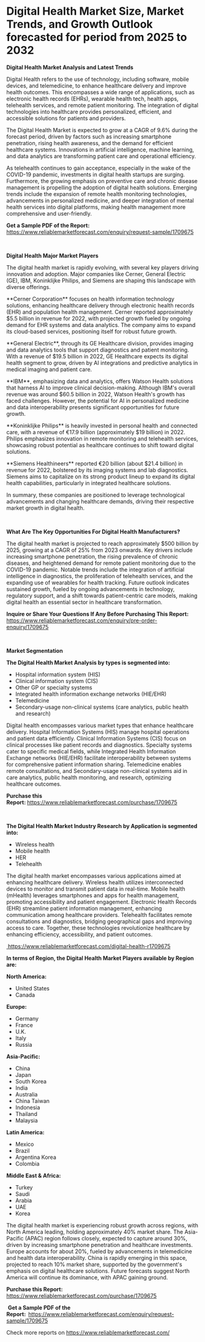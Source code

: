 <p><h1>Digital Health Market Size, Market Trends, and Growth Outlook forecasted for period from 2025 to 2032</h1></p><p><strong>Digital Health Market Analysis and Latest Trends</strong></p>
<p><p>Digital Health refers to the use of technology, including software, mobile devices, and telemedicine, to enhance healthcare delivery and improve health outcomes. This encompasses a wide range of applications, such as electronic health records (EHRs), wearable health tech, health apps, telehealth services, and remote patient monitoring. The integration of digital technologies into healthcare provides personalized, efficient, and accessible solutions for patients and providers.</p><p>The Digital Health Market is expected to grow at a CAGR of 9.6% during the forecast period, driven by factors such as increasing smartphone penetration, rising health awareness, and the demand for efficient healthcare systems. Innovations in artificial intelligence, machine learning, and data analytics are transforming patient care and operational efficiency.</p><p>As telehealth continues to gain acceptance, especially in the wake of the COVID-19 pandemic, investments in digital health startups are surging. Furthermore, the growing emphasis on preventive care and chronic disease management is propelling the adoption of digital health solutions. Emerging trends include the expansion of remote health monitoring technologies, advancements in personalized medicine, and deeper integration of mental health services into digital platforms, making health management more comprehensive and user-friendly.</p></p>
<p><strong>Get a Sample PDF of the Report:&nbsp;</strong> <a href="https://www.reliablemarketforecast.com/enquiry/request-sample/1709675?utm_campaign=2478&utm_medium=2&utm_source=Github&utm_content=ia&utm_term=27032025&utm_id=digital-health">https://www.reliablemarketforecast.com/enquiry/request-sample/1709675</a></p>
<p>&nbsp;</p>
<p><strong>Digital Health Major Market Players</strong></p>
<p><p>The digital health market is rapidly evolving, with several key players driving innovation and adoption. Major companies like Cerner, General Electric (GE), IBM, Koninklijke Philips, and Siemens are shaping this landscape with diverse offerings.</p><p>**Cerner Corporation** focuses on health information technology solutions, enhancing healthcare delivery through electronic health records (EHR) and population health management. Cerner reported approximately $5.5 billion in revenue for 2022, with projected growth fueled by ongoing demand for EHR systems and data analytics. The company aims to expand its cloud-based services, positioning itself for robust future growth.</p><p>**General Electric**, through its GE Healthcare division, provides imaging and data analytics tools that support diagnostics and patient monitoring. With a revenue of $19.5 billion in 2022, GE Healthcare expects its digital health segment to grow, driven by AI integrations and predictive analytics in medical imaging and patient care.</p><p>**IBM**, emphasizing data and analytics, offers Watson Health solutions that harness AI to improve clinical decision-making. Although IBM's overall revenue was around $60.5 billion in 2022, Watson Health's growth has faced challenges. However, the potential for AI in personalized medicine and data interoperability presents significant opportunities for future growth.</p><p>**Koninklijke Philips** is heavily invested in personal health and connected care, with a revenue of €17.9 billion (approximately $19 billion) in 2022. Philips emphasizes innovation in remote monitoring and telehealth services, showcasing robust potential as healthcare continues to shift toward digital solutions.</p><p>**Siemens Healthineers** reported €20 billion (about $21.4 billion) in revenue for 2022, bolstered by its imaging systems and lab diagnostics. Siemens aims to capitalize on its strong product lineup to expand its digital health capabilities, particularly in integrated healthcare solutions.</p><p>In summary, these companies are positioned to leverage technological advancements and changing healthcare demands, driving their respective market growth in digital health.</p></p>
<p>&nbsp;</p>
<p><strong>What Are The Key Opportunities For Digital Health Manufacturers?</strong></p>
<p><p>The digital health market is projected to reach approximately $500 billion by 2025, growing at a CAGR of 25% from 2023 onwards. Key drivers include increasing smartphone penetration, the rising prevalence of chronic diseases, and heightened demand for remote patient monitoring due to the COVID-19 pandemic. Notable trends include the integration of artificial intelligence in diagnostics, the proliferation of telehealth services, and the expanding use of wearables for health tracking. Future outlook indicates sustained growth, fueled by ongoing advancements in technology, regulatory support, and a shift towards patient-centric care models, making digital health an essential sector in healthcare transformation.</p></p>
<p><strong>Inquire or Share Your Questions If Any Before Purchasing This Report:</strong> <a href="https://www.reliablemarketforecast.com/enquiry/pre-order-enquiry/1709675?utm_campaign=2478&utm_medium=2&utm_source=Github&utm_content=ia&utm_term=27032025&utm_id=digital-health">https://www.reliablemarketforecast.com/enquiry/pre-order-enquiry/1709675</a></p>
<p>&nbsp;</p>
<p><strong>Market Segmentation</strong></p>
<p><strong>The Digital Health Market Analysis by types is segmented into:</strong></p>
<p><ul><li>Hospital information system (HIS)</li><li>Clinical information system (CIS)</li><li>Other GP or specialty systems</li><li>Integrated health information exchange networks (HIE/EHR)</li><li>Telemedicine</li><li>Secondary-usage non-clinical systems (care analytics, public health and research)</li></ul></p>
<p><p>Digital health encompasses various market types that enhance healthcare delivery. Hospital Information Systems (HIS) manage hospital operations and patient data efficiently. Clinical Information Systems (CIS) focus on clinical processes like patient records and diagnostics. Specialty systems cater to specific medical fields, while Integrated Health Information Exchange networks (HIE/EHR) facilitate interoperability between systems for comprehensive patient information sharing. Telemedicine enables remote consultations, and Secondary-usage non-clinical systems aid in care analytics, public health monitoring, and research, optimizing healthcare outcomes.</p></p>
<p><strong>Purchase this Report:&nbsp;</strong><a href="https://www.reliablemarketforecast.com/purchase/1709675?utm_campaign=2478&utm_medium=2&utm_source=Github&utm_content=ia&utm_term=27032025&utm_id=digital-health">https://www.reliablemarketforecast.com/purchase/1709675</a></p>
<p>&nbsp;</p>
<p><strong>The Digital Health Market Industry Research by Application is segmented into:</strong></p>
<p><ul><li>Wireless health</li><li>Mobile health</li><li>HER</li><li>Telehealth</li></ul></p>
<p><p>The digital health market encompasses various applications aimed at enhancing healthcare delivery. Wireless health utilizes interconnected devices to monitor and transmit patient data in real-time. Mobile health (mHealth) leverages smartphones and apps for health management, promoting accessibility and patient engagement. Electronic Health Records (EHR) streamline patient information management, enhancing communication among healthcare providers. Telehealth facilitates remote consultations and diagnostics, bridging geographical gaps and improving access to care. Together, these technologies revolutionize healthcare by enhancing efficiency, accessibility, and patient outcomes.</p></p>
<p><a href="https://www.reliablemarketforecast.com/digital-health-r1709675?utm_campaign=2478&utm_medium=2&utm_source=Github&utm_content=ia&utm_term=27032025&utm_id=digital-health">&nbsp;https://www.reliablemarketforecast.com/digital-health-r1709675</a></p>
<p><strong>In terms of Region, the Digital Health Market Players available by Region are:</strong></p>
<p>
    <p> <strong> North America: </strong>
        <ul>
            <li>United States</li>
            <li>Canada</li>
        </ul>
        </p> 
    <p> <strong> Europe: </strong>
        <ul>
            <li>Germany</li>
            <li>France</li>
            <li>U.K.</li>
            <li>Italy</li>
            <li>Russia</li>
        </ul>
        </p> 
    <p> <strong> Asia-Pacific: </strong>
        <ul>
            <li>China</li>
            <li>Japan</li>
            <li>South Korea</li>
            <li>India</li>
            <li>Australia</li>
            <li>China Taiwan</li>
            <li>Indonesia</li>
            <li>Thailand</li>
            <li>Malaysia</li>
        </ul>
        </p> 
    <p> <strong> Latin America: </strong>
        <ul>
            <li>Mexico</li>
            <li>Brazil</li>
            <li>Argentina Korea</li>
            <li>Colombia</li>
        </ul>
        </p> 
    <p> <strong> Middle East & Africa: </strong>
        <ul>
            <li>Turkey</li>
            <li>Saudi</li>
            <li>Arabia</li>
            <li>UAE</li>
            <li>Korea</li>
        </ul>
    </p>
    </p>
<p><p>The digital health market is experiencing robust growth across regions, with North America leading, holding approximately 40% market share. The Asia-Pacific (APAC) region follows closely, expected to capture around 30%, driven by increasing smartphone penetration and healthcare investments. Europe accounts for about 20%, fueled by advancements in telemedicine and health data interoperability. China is rapidly emerging in this space, projected to reach 10% market share, supported by the government's emphasis on digital healthcare solutions. Future forecasts suggest North America will continue its dominance, with APAC gaining ground.</p></p>
<p><strong>Purchase this Report: </strong><a href="https://www.reliablemarketforecast.com/purchase/1709675?utm_campaign=2478&utm_medium=2&utm_source=Github&utm_content=ia&utm_term=27032025&utm_id=digital-health">https://www.reliablemarketforecast.com/purchase/1709675</a></p>
<p>&nbsp;<strong>Get a Sample PDF of the Report:&nbsp;&nbsp;</strong><a href="https://www.reliablemarketforecast.com/enquiry/request-sample/1709675?utm_campaign=2478&utm_medium=2&utm_source=Github&utm_content=ia&utm_term=27032025&utm_id=digital-health">https://www.reliablemarketforecast.com/enquiry/request-sample/1709675</a></p>
<p><strong></strong></p>
<p>Check more reports on <a href="https://www.reliablemarketforecast.com/?utm_campaign=2478&utm_medium=2&utm_source=Github&utm_content=ia&utm_term=27032025&utm_id=digital-health">https://www.reliablemarketforecast.com/</a></p>